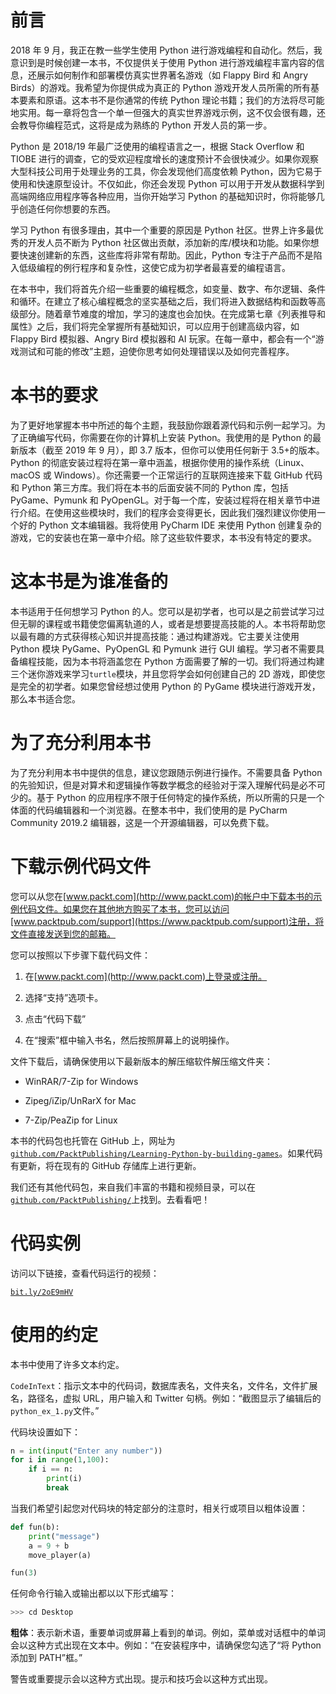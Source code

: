# 前言

2018 年 9 月，我正在教一些学生使用 Python 进行游戏编程和自动化。然后，我意识到是时候创建一本书，不仅提供关于使用 Python 进行游戏编程丰富内容的信息，还展示如何制作和部署模仿真实世界著名游戏（如 Flappy Bird 和 Angry Birds）的游戏。我希望为你提供成为真正的 Python 游戏开发人员所需的所有基本要素和原语。这本书不是你通常的传统 Python 理论书籍；我们的方法将尽可能地实用。每一章将包含一个单一但强大的真实世界游戏示例，这不仅会很有趣，还会教导你编程范式，这将是成为熟练的 Python 开发人员的第一步。

Python 是 2018/19 年最广泛使用的编程语言之一，根据 Stack Overflow 和 TIOBE 进行的调查，它的受欢迎程度增长的速度预计不会很快减少。如果你观察大型科技公司用于处理业务的工具，你会发现他们高度依赖 Python，因为它易于使用和快速原型设计。不仅如此，你还会发现 Python 可以用于开发从数据科学到高端网络应用程序等各种应用，当你开始学习 Python 的基础知识时，你将能够几乎创造任何你想要的东西。

学习 Python 有很多理由，其中一个重要的原因是 Python 社区。世界上许多最优秀的开发人员不断为 Python 社区做出贡献，添加新的库/模块和功能。如果你想要快速创建新的东西，这些库将非常有帮助。因此，Python 专注于产品而不是陷入低级编程的例行程序和复杂性，这使它成为初学者最喜爱的编程语言。

在本书中，我们将首先介绍一些重要的编程概念，如变量、数字、布尔逻辑、条件和循环。在建立了核心编程概念的坚实基础之后，我们将进入数据结构和函数等高级部分。随着章节难度的增加，学习的速度也会加快。在完成第七章《列表推导和属性》之后，我们将完全掌握所有基础知识，可以应用于创建高级内容，如 Flappy Bird 模拟器、Angry Bird 模拟器和 AI 玩家。在每一章中，都会有一个“游戏测试和可能的修改”主题，迫使你思考如何处理错误以及如何完善程序。

# 本书的要求

为了更好地掌握本书中所述的每个主题，我鼓励你跟着源代码和示例一起学习。为了正确编写代码，你需要在你的计算机上安装 Python。我使用的是 Python 的最新版本（截至 2019 年 9 月），即 3.7 版本，但你可以使用任何新于 3.5+的版本。Python 的彻底安装过程将在第一章中涵盖，根据你使用的操作系统（Linux、macOS 或 Windows）。你还需要一个正常运行的互联网连接来下载 GitHub 代码和 Python 第三方库。我们将在本书的后面安装不同的 Python 库，包括 PyGame、Pymunk 和 PyOpenGL。对于每一个库，安装过程将在相关章节中进行介绍。在使用这些模块时，我们的程序会变得更长，因此我们强烈建议你使用一个好的 Python 文本编辑器。我将使用 PyCharm IDE 来使用 Python 创建复杂的游戏，它的安装也在第一章中介绍。除了这些软件要求，本书没有特定的要求。

# 这本书是为谁准备的

本书适用于任何想学习 Python 的人。您可以是初学者，也可以是之前尝试学习过但无聊的课程或书籍使您偏离轨道的人，或者是想要提高技能的人。本书将帮助您以最有趣的方式获得核心知识并提高技能：通过构建游戏。它主要关注使用 Python 模块 PyGame、PyOpenGL 和 Pymunk 进行 GUI 编程。学习者不需要具备编程技能，因为本书将涵盖您在 Python 方面需要了解的一切。我们将通过构建三个迷你游戏来学习`turtle`模块，并且您将学会如何创建自己的 2D 游戏，即使您是完全的初学者。如果您曾经想过使用 Python 的 PyGame 模块进行游戏开发，那么本书适合您。

# 为了充分利用本书

为了充分利用本书中提供的信息，建议您跟随示例进行操作。不需要具备 Python 的先验知识，但是对算术和逻辑操作等数学概念的经验对于深入理解代码是必不可少的。基于 Python 的应用程序不限于任何特定的操作系统，所以所需的只是一个体面的代码编辑器和一个浏览器。在整本书中，我们使用的是 PyCharm Community 2019.2 编辑器，这是一个开源编辑器，可以免费下载。

# 下载示例代码文件

您可以从您在[www.packt.com](http://www.packt.com)的帐户中下载本书的示例代码文件。如果您在其他地方购买了本书，您可以访问[www.packtpub.com/support](https://www.packtpub.com/support)注册，将文件直接发送到您的邮箱。

您可以按照以下步骤下载代码文件：

1.  在[www.packt.com](http://www.packt.com)上登录或注册。

1.  选择“支持”选项卡。

1.  点击“代码下载”

1.  在“搜索”框中输入书名，然后按照屏幕上的说明操作。

文件下载后，请确保使用以下最新版本的解压缩软件解压缩文件夹：

+   WinRAR/7-Zip for Windows

+   Zipeg/iZip/UnRarX for Mac

+   7-Zip/PeaZip for Linux

本书的代码包也托管在 GitHub 上，网址为[`github.com/PacktPublishing/Learning-Python-by-building-games`](https://github.com/PacktPublishing/Learning-Python-by-building-games)。如果代码有更新，将在现有的 GitHub 存储库上进行更新。

我们还有其他代码包，来自我们丰富的书籍和视频目录，可以在[`github.com/PacktPublishing/`](https://github.com/PacktPublishing/)上找到。去看看吧！

# 代码实例

访问以下链接，查看代码运行的视频：

[`bit.ly/2oE9mHV`](http://bit.ly/2oE9mHV)

# 使用的约定

本书中使用了许多文本约定。

`CodeInText`：指示文本中的代码词，数据库表名，文件夹名，文件名，文件扩展名，路径名，虚拟 URL，用户输入和 Twitter 句柄。例如：“截图显示了编辑后的`python_ex_1.py`文件。”

代码块设置如下：

```py
n = int(input("Enter any number"))
for i in range(1,100):
    if i == n:
        print(i)
        break
```

当我们希望引起您对代码块的特定部分的注意时，相关行或项目以粗体设置：

```py
def fun(b):
    print("message")
    a = 9 + b
    move_player(a)

fun(3)    
```

任何命令行输入或输出都以以下形式编写：

```py
>>> cd Desktop 
```

**粗体**：表示新术语，重要单词或屏幕上看到的单词。例如，菜单或对话框中的单词会以这种方式出现在文本中。例如：“在安装程序中，请确保您勾选了“将 Python 添加到 PATH”框。”

警告或重要提示会以这种方式出现。提示和技巧会以这种方式出现。
